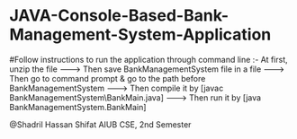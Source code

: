 # JAVA-Console-Based-Bank-Management-System-Application
#Follow instructions to run the application through command line :-
At first, unzip the file  --->
   Then save BankManagementSystem file in a file  --->
   Then go to command prompt & go to the path before BankManagementSystem  --->
   Then compile it by [javac BankManagementSystem\BankMain.java]  --->
   Then run it by [java BankManagementSystem.BankMain]

@Shadril Hassan Shifat
AIUB
CSE, 2nd Semester
